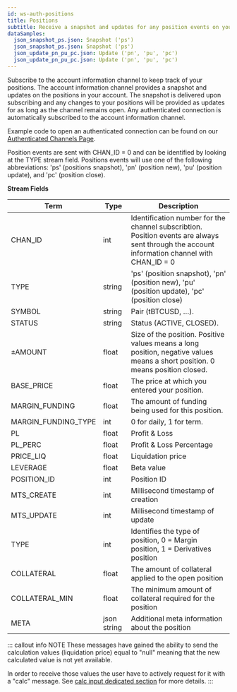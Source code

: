 ```yaml
---
id: ws-auth-positions
title: Positions
subtitle: Receive a snapshot and updates for any position events on your account.
dataSamples:
  json_snapshot_ps.json: Snapshot ('ps')
  json_snapshot_ps.json: Snapshot ('ps')
  json_update_pn_pu_pc.json: Update ('pn', 'pu', 'pc')
  json_update_pn_pu_pc.json: Update ('pn', 'pu', 'pc')
---
```


Subscribe to the account information channel to keep track of your positions. The account information channel provides a snapshot and updates on the positions in your account. The snapshot is delivered upon subscribing and any changes to your positions will be provided as updates for as long as the channel remains open. Any authenticated connection is automatically subscribed to the account information channel.

Example code to open an authenticated connection can be found on our [Authenticated Channels Page](doc:ws-auth).

Position events are sent with CHAN_ID = 0 and can be identified by looking at the TYPE stream field. Positions events will use one of the following abbreviations: 'ps' (positions snapshot), 'pn' (position new), 'pu' (position update), and 'pc' (position close).


**Stream Fields**

Term | Type | Description
--|--|--
CHAN_ID | int | Identification number for the channel subscribtion. Position events are always sent through the account information channel with CHAN_ID = 0
TYPE | string | 'ps' (position snapshot), 'pn' (position new), 'pu' (position update), 'pc' (position close)
SYMBOL | string | Pair (tBTCUSD, …).
STATUS | string | Status (ACTIVE, CLOSED).
±AMOUNT | float | Size of the position. Positive values means a long position, negative values means a short position. 0 means position closed.
BASE_PRICE | float | The price at which you entered your position.
MARGIN_FUNDING | float | The amount of funding being used for this position.
MARGIN_FUNDING_TYPE | int | 0 for daily, 1 for term.
PL | float | Profit & Loss
PL_PERC | float | Profit & Loss Percentage
PRICE_LIQ | float | Liquidation price
LEVERAGE | float | Beta value
POSITION_ID | int | Position ID
MTS_CREATE| int | Millisecond timestamp of creation
MTS_UPDATE| int | Millisecond timestamp of update
TYPE| int | Identifies the type of position, 0 = Margin position, 1 = Derivatives position
COLLATERAL | float | The amount of collateral applied to the open position
COLLATERAL_MIN | float | The minimum amount of collateral required for the position
META | json string | Additional meta information about the position


::: callout info NOTE
These messages have gained the ability to send the calculation values (liquidation price) equal to "null" meaning that the new calculated value is not yet available.

In order to receive those values the user have to actively request for it with a "calc" message.
See [calc input dedicated section](http://docs.bitfinex.com/v2/docs/changelog#section--calc-input-message) for more details.
:::
